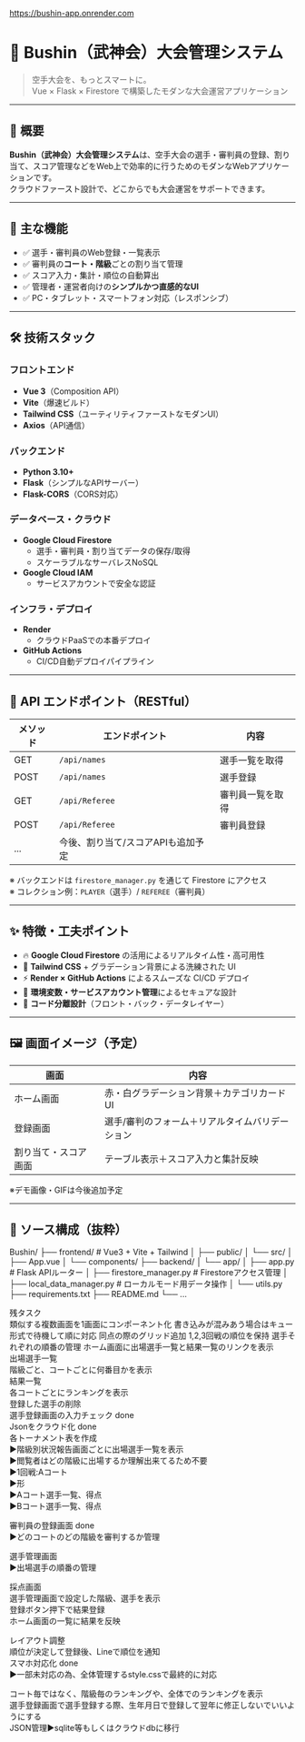 https://bushin-app.onrender.com

# 🥋 Bushin（武神会）大会管理システム

> 空手大会を、もっとスマートに。  
> Vue × Flask × Firestore で構築したモダンな大会運営アプリケーション

---

## 📖 概要

**Bushin（武神会）大会管理システム**は、空手大会の選手・審判員の登録、割り当て、スコア管理などをWeb上で効率的に行うためのモダンなWebアプリケーションです。  
クラウドファースト設計で、どこからでも大会運営をサポートできます。

---

## 🚀 主な機能

- ✅ 選手・審判員のWeb登録・一覧表示
- ✅ 審判員の**コート・階級**ごとの割り当て管理
- ✅ スコア入力・集計・順位の自動算出
- ✅ 管理者・運営者向けの**シンプルかつ直感的なUI**
- ✅ PC・タブレット・スマートフォン対応（レスポンシブ）

---

## 🛠 技術スタック

### フロントエンド
- **Vue 3**（Composition API）
- **Vite**（爆速ビルド）
- **Tailwind CSS**（ユーティリティファーストなモダンUI）
- **Axios**（API通信）

### バックエンド
- **Python 3.10+**
- **Flask**（シンプルなAPIサーバー）
- **Flask-CORS**（CORS対応）

### データベース・クラウド
- **Google Cloud Firestore**
  - 選手・審判員・割り当てデータの保存/取得
  - スケーラブルなサーバレスNoSQL
- **Google Cloud IAM**
  - サービスアカウントで安全な認証

### インフラ・デプロイ
- **Render**
  - クラウドPaaSでの本番デプロイ
- **GitHub Actions**
  - CI/CD自動デプロイパイプライン

---

## 🔗 API エンドポイント（RESTful）

| メソッド | エンドポイント      | 内容                       |
|----------|---------------------|----------------------------|
| GET      | `/api/names`        | 選手一覧を取得             |
| POST     | `/api/names`        | 選手登録                   |
| GET      | `/api/Referee`      | 審判員一覧を取得           |
| POST     | `/api/Referee`      | 審判員登録                 |
| ...      | 今後、割り当て/スコアAPIも追加予定 |

※ バックエンドは `firestore_manager.py` を通じて Firestore にアクセス  
※ コレクション例：`PLAYER`（選手）/ `REFEREE`（審判員）

---

## ✨ 特徴・工夫ポイント

- 🔥 **Google Cloud Firestore** の活用によるリアルタイム性・高可用性
- 🎨 **Tailwind CSS** + グラデーション背景による洗練された UI
- ⚡️ **Render × GitHub Actions** によるスムーズな CI/CD デプロイ
- 🔐 **環境変数・サービスアカウント管理**によるセキュアな設計
- 🧩 **コード分離設計**（フロント・バック・データレイヤー）

---

## 🖼 画面イメージ（予定）

| 画面           | 内容                                       |
|----------------|--------------------------------------------|
| ホーム画面     | 赤・白グラデーション背景＋カテゴリカードUI |
| 登録画面       | 選手/審判のフォーム＋リアルタイムバリデーション |
| 割り当て・スコア画面 | テーブル表示＋スコア入力と集計反映         |

※デモ画像・GIFは今後追加予定

---

## 📁 ソース構成（抜粋）
Bushin/
├── frontend/ # Vue3 + Vite + Tailwind
│ ├── public/
│ └── src/
│      ├── App.vue
│      └── components/
├── backend/
│ └── app/
│      ├── app.py # Flask APIルーター
│      ├── firestore_manager.py # Firestoreアクセス管理
│      ├── local_data_manager.py # ローカルモード用データ操作
│      └── utils.py
├── requirements.txt
├── README.md
└── ...



残タスク<br/>
類似する複数画面を1画面にコンポーネント化
書き込みが混みあう場合はキュー形式で待機して順に対応
同点の際のグリッド追加
1,2,3回戦の順位を保持
選手それぞれの順番の管理
ホーム画面に出場選手一覧と結果一覧のリンクを表示<br/>
出場選手一覧<br/>
階級ごと、コートごとに何番目かを表示<br/>
結果一覧<br/>
各コートごとにランキングを表示<br/>
登録した選手の削除<br/>
選手登録画面の入力チェック done<br/>
Jsonをクラウド化 done<br/>
各トーナメント表を作成<br/>
▶︎階級別状況報告画面ごとに出場選手一覧を表示 <br/>
  ▶︎閲覧者はどの階級に出場するか理解出来てるため不要<br/>
▶︎1回戦:Aコート<br/>
▶︎形<br/>
▶︎Aコート選手一覧、得点<br/>
▶︎Bコート選手一覧、得点<br/>


審判員の登録画面 done<br/>
▶︎どのコートのどの階級を審判するか管理<br/>

選手管理画面 <br/>
▶︎出場選手の順番の管理<br/>

採点画面<br/>
選手管理画面で設定した階級、選手を表示<br/>
登録ボタン押下で結果登録<br/>
ホーム画面の一覧に結果を反映<br/>

レイアウト調整<br/>
順位が決定して登録後、Lineで順位を通知<br/>
スマホ対応化 done<br/>
▶︎一部未対応の為、全体管理するstyle.cssで最終的に対応<br/>

コート毎ではなく、階級毎のランキングや、全体でのランキングを表示<br/>
選手登録画面で選手登録する際、生年月日で登録して翌年に修正しないでいいようにする<br/>
JSON管理▶︎sqlite等もしくはクラウドdbに移行<br/>
